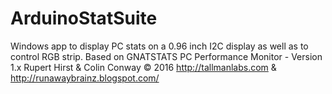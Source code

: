# ArduinoStatSuite
 Windows app to display PC stats on a 0.96 inch I2C display as well as to control RGB strip. Based on GNATSTATS PC Performance Monitor - Version 1.x Rupert Hirst & Colin Conway © 2016 http://tallmanlabs.com & http://runawaybrainz.blogspot.com/
